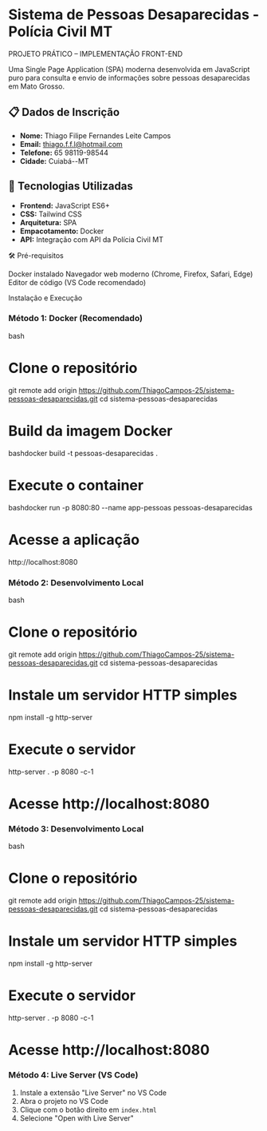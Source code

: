 # Sistema de Pessoas Desaparecidas - Polícia Civil MT

PROJETO PRÁTICO – IMPLEMENTAÇÃO FRONT-END

Uma Single Page Application (SPA) moderna desenvolvida em JavaScript puro para consulta e envio de informações sobre pessoas desaparecidas em Mato Grosso.

## 📋 Dados de Inscrição

- **Nome:** Thiago Filipe Fernandes Leite Campos
- **Email:** thiago.f.f.l@hotmail.com
- **Telefone:** 65 98119-98544
- **Cidade:** Cuiabá--MT

## 🚀 Tecnologias Utilizadas

- **Frontend:** JavaScript ES6+
- **CSS:** Tailwind CSS
- **Arquitetura:** SPA
- **Empacotamento:** Docker
- **API:** Integração com API da Polícia Civil MT

🛠️ Pré-requisitos

Docker instalado
Navegador web moderno (Chrome, Firefox, Safari, Edge)
Editor de código (VS Code recomendado)

Instalação e Execução

### Método 1: Docker (Recomendado)

bash
# Clone o repositório
git remote add origin https://github.com/ThiagoCampos-25/sistema-pessoas-desaparecidas.git
cd sistema-pessoas-desaparecidas

# Build da imagem Docker
bashdocker build -t pessoas-desaparecidas .

# Execute o container
bashdocker run -p 8080:80 --name app-pessoas pessoas-desaparecidas

# Acesse a aplicação
http://localhost:8080


### Método 2: Desenvolvimento Local

bash
# Clone o repositório
git remote add origin https://github.com/ThiagoCampos-25/sistema-pessoas-desaparecidas.git
cd sistema-pessoas-desaparecidas

# Instale um servidor HTTP simples
npm install -g http-server

# Execute o servidor
http-server . -p 8080 -c-1

# Acesse http://localhost:8080


### Método 3: Desenvolvimento Local

bash
# Clone o repositório
git remote add origin https://github.com/ThiagoCampos-25/sistema-pessoas-desaparecidas.git
cd sistema-pessoas-desaparecidas

# Instale um servidor HTTP simples
npm install -g http-server

# Execute o servidor
http-server . -p 8080 -c-1

# Acesse http://localhost:8080



### Método 4: Live Server (VS Code)

1. Instale a extensão "Live Server" no VS Code
2. Abra o projeto no VS Code
3. Clique com o botão direito em `index.html`
4. Selecione "Open with Live Server"

